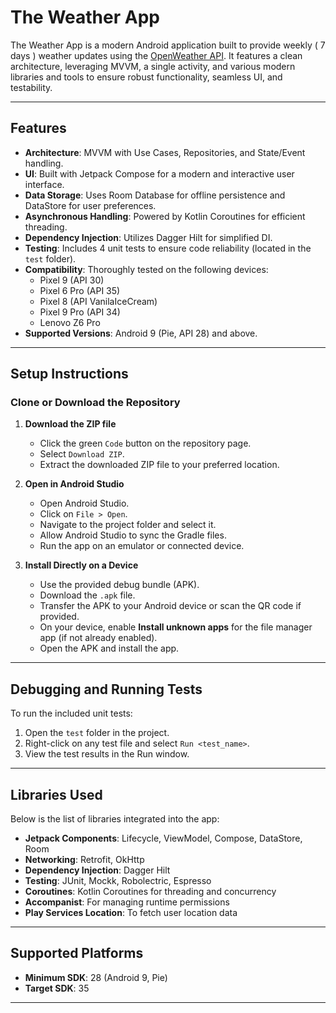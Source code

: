 # The Weather App

The Weather App is a modern Android application built to provide weekly ( 7 days ) weather updates using the [OpenWeather API](https://openweathermap.org/api). It features a clean architecture, leveraging MVVM, a single activity, and various modern libraries and tools to ensure robust functionality, seamless UI, and testability.

---

## Features

- **Architecture**: MVVM with Use Cases, Repositories, and State/Event handling.
- **UI**: Built with Jetpack Compose for a modern and interactive user interface.
- **Data Storage**: Uses Room Database for offline persistence and DataStore for user preferences.
- **Asynchronous Handling**: Powered by Kotlin Coroutines for efficient threading.
- **Dependency Injection**: Utilizes Dagger Hilt for simplified DI.
- **Testing**: Includes 4 unit tests to ensure code reliability (located in the `test` folder).
- **Compatibility**: Thoroughly tested on the following devices:
  - Pixel 9 (API 30)
  - Pixel 6 Pro (API 35)
  - Pixel 8 (API VanilaIceCream)
  - Pixel 9 Pro (API 34)
  - Lenovo Z6 Pro
- **Supported Versions**: Android 9 (Pie, API 28) and above.

---

## Setup Instructions

### Clone or Download the Repository

1. **Download the ZIP file**
   - Click the green `Code` button on the repository page.
   - Select `Download ZIP`.
   - Extract the downloaded ZIP file to your preferred location.

2. **Open in Android Studio**
   - Open Android Studio.
   - Click on `File > Open`.
   - Navigate to the project folder and select it.
   - Allow Android Studio to sync the Gradle files.
   - Run the app on an emulator or connected device.

3. **Install Directly on a Device**
   - Use the provided debug bundle (APK).
   - Download the `.apk` file.
   - Transfer the APK to your Android device or scan the QR code if provided.
   - On your device, enable **Install unknown apps** for the file manager app (if not already enabled).
   - Open the APK and install the app.

---

## Debugging and Running Tests

To run the included unit tests:

1. Open the `test` folder in the project.
2. Right-click on any test file and select `Run <test_name>`.
3. View the test results in the Run window.

---

## Libraries Used

Below is the list of libraries integrated into the app:

- **Jetpack Components**: Lifecycle, ViewModel, Compose, DataStore, Room
- **Networking**: Retrofit, OkHttp
- **Dependency Injection**: Dagger Hilt
- **Testing**: JUnit, Mockk, Robolectric, Espresso
- **Coroutines**: Kotlin Coroutines for threading and concurrency
- **Accompanist**: For managing runtime permissions
- **Play Services Location**: To fetch user location data

---

## Supported Platforms

- **Minimum SDK**: 28 (Android 9, Pie)
- **Target SDK**: 35

---

